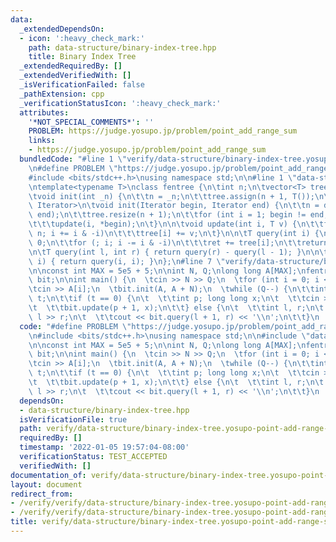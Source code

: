 ```yaml
---
data:
  _extendedDependsOn:
  - icon: ':heavy_check_mark:'
    path: data-structure/binary-index-tree.hpp
    title: Binary Index Tree
  _extendedRequiredBy: []
  _extendedVerifiedWith: []
  _isVerificationFailed: false
  _pathExtension: cpp
  _verificationStatusIcon: ':heavy_check_mark:'
  attributes:
    '*NOT_SPECIAL_COMMENTS*': ''
    PROBLEM: https://judge.yosupo.jp/problem/point_add_range_sum
    links:
    - https://judge.yosupo.jp/problem/point_add_range_sum
  bundledCode: "#line 1 \"verify/data-structure/binary-index-tree.yosupo-point-add-range-sum.test.cpp\"\
    \n#define PROBLEM \"https://judge.yosupo.jp/problem/point_add_range_sum\"\n\n\
    #include <bits/stdc++.h>\nusing namespace std;\n\n#line 1 \"data-structure/binary-index-tree.hpp\"\
    \ntemplate<typename T>\nclass fentree {\n\tint n;\n\tvector<T> tree;\n\npublic:\n\
    \tvoid init(int _n) {\n\t\tn = _n;\n\t\ttree.assign(n + 1, T());\n\t}\n\n\ttemplate<class\
    \ Iterator>\n\tvoid init(Iterator begin, Iterator end) {\n\t\tn = distance(begin,\
    \ end);\n\t\ttree.resize(n + 1);\n\t\tfor (int i = 1; begin != end; i++, begin++)\n\
    \t\t\tupdate(i, *begin);\n\t}\n\n\tvoid update(int i, T v) {\n\t\tfor (; i <=\
    \ n; i += i & -i)\n\t\t\ttree[i] += v;\n\t}\n\n\tT query(int i) {\n\t\tT ret =\
    \ 0;\n\t\tfor (; i; i -= i & -i)\n\t\t\tret += tree[i];\n\t\treturn ret;\n\t}\n\
    \n\tT query(int l, int r) { return query(r) - query(l - 1); }\n\n\tT operator[](int\
    \ i) { return query(i, i); }\n};\n#line 7 \"verify/data-structure/binary-index-tree.yosupo-point-add-range-sum.test.cpp\"\
    \n\nconst int MAX = 5e5 + 5;\n\nint N, Q;\nlong long A[MAX];\nfentree<long long>\
    \ bit;\n\nint main() {\n  \tcin >> N >> Q;\n  \tfor (int i = 0; i < N; i++)\n\t\
    \tcin >> A[i];\n  \tbit.init(A, A + N);\n  \twhile (Q--) {\n\t\tint t; cin >>\
    \ t;\n\t\tif (t == 0) {\n\t  \t\tint p; long long x;\n\t  \t\tcin >> p >> x;\n\
    \t  \t\tbit.update(p + 1, x);\n\t\t} else {\n\t  \t\tint l, r;\n\t  \t\tcin >>\
    \ l >> r;\n\t  \t\tcout << bit.query(l + 1, r) << '\\n';\n\t\t}\n  \t}\n}\n"
  code: "#define PROBLEM \"https://judge.yosupo.jp/problem/point_add_range_sum\"\n\
    \n#include <bits/stdc++.h>\nusing namespace std;\n\n#include \"data-structure/binary-index-tree.hpp\"\
    \n\nconst int MAX = 5e5 + 5;\n\nint N, Q;\nlong long A[MAX];\nfentree<long long>\
    \ bit;\n\nint main() {\n  \tcin >> N >> Q;\n  \tfor (int i = 0; i < N; i++)\n\t\
    \tcin >> A[i];\n  \tbit.init(A, A + N);\n  \twhile (Q--) {\n\t\tint t; cin >>\
    \ t;\n\t\tif (t == 0) {\n\t  \t\tint p; long long x;\n\t  \t\tcin >> p >> x;\n\
    \t  \t\tbit.update(p + 1, x);\n\t\t} else {\n\t  \t\tint l, r;\n\t  \t\tcin >>\
    \ l >> r;\n\t  \t\tcout << bit.query(l + 1, r) << '\\n';\n\t\t}\n  \t}\n}\n"
  dependsOn:
  - data-structure/binary-index-tree.hpp
  isVerificationFile: true
  path: verify/data-structure/binary-index-tree.yosupo-point-add-range-sum.test.cpp
  requiredBy: []
  timestamp: '2022-01-05 19:57:04-08:00'
  verificationStatus: TEST_ACCEPTED
  verifiedWith: []
documentation_of: verify/data-structure/binary-index-tree.yosupo-point-add-range-sum.test.cpp
layout: document
redirect_from:
- /verify/verify/data-structure/binary-index-tree.yosupo-point-add-range-sum.test.cpp
- /verify/verify/data-structure/binary-index-tree.yosupo-point-add-range-sum.test.cpp.html
title: verify/data-structure/binary-index-tree.yosupo-point-add-range-sum.test.cpp
---
```


